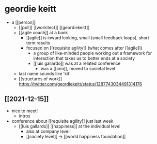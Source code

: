 # geordie keitt

- a [[person]]
  - [[pull]] [[workitect]] [[geordiekeitt]]
  - [[agile coach]] at a bank
    - [[agile]] is inward looking, small (small feedback loops), short term results
    - focused on [[requisite agility]] (what comes after [[agile]])
      - a group of like-minded people working out a framework for interaction that takes us to better ends at a society
      - [[luis gallardo]] was at a related conference
        - was a [[ceo]], moved to societal level
  - last name sounds like 'kit'
  - [[structures of work]] https://twitter.com/geordiekeitt/status/1287743034491314176

## [[2021-12-15]]
- nice to meet!
  - intros
- conference about [[requisite agility]] just last week
  - [[luis gallardo]] [[happiness]] at the individual level
    - also at company level
    - [[society level]] -> [[world happiness foundation]]

